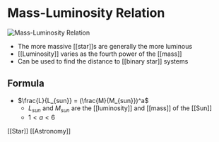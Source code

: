 # Mass-Luminosity Relation

![Mass-Luminosity Relation](/assets/second-brain/2021-01-24-16-00-40.png)

- The more massive [[star]]s are generally the more luminous
- [[Luminosity]] varies as the fourth power of the [[mass]]
- Can be used to find the distance to [[binary star]] systems

## Formula

- $\frac{L}{L_{sun}} = (\frac{M}{M_{sun}})^a$
  - $L_{sun}$ and $M_{sun}$ are the [[luminosity]] and [[mass]] of the [[Sun]]
  - $1 < a < 6$

[[Star]] [[Astronomy]]

